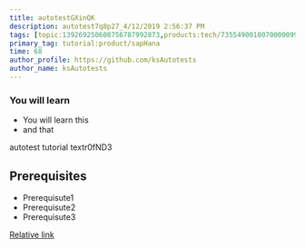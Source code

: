 ```yaml
---
title: autotestGXinQK
description: autotest7q8p27_4/12/2019 2:56:37 PM
tags: [topic:139269250608756787992873,products:tech/73554900100700000996,tutorial:experience/advanced]
primary_tag: tutorial:product/sapHana
time: 68
author_profile: https://github.com/ksAutotests
author_name: ksAutotests
---
```

### You will learn
- You will learn this
- and that

autotest tutorial textr0fND3

## Prerequisites
- Prerequisute1
- Prerequisute2
- Prerequisute3

[Relative link](autotest_tutorialow3ctt)
